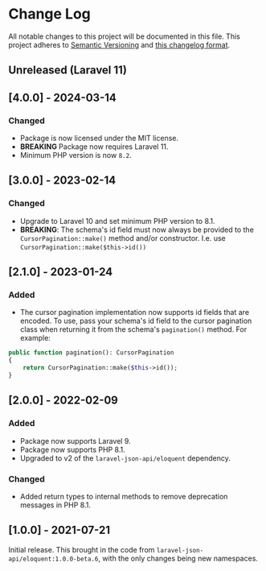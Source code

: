 # Change Log

All notable changes to this project will be documented in this file. This project adheres to
[Semantic Versioning](http://semver.org/) and [this changelog format](http://keepachangelog.com/).

## Unreleased (Laravel 11)

## [4.0.0] - 2024-03-14

### Changed

- Package is now licensed under the MIT license.
- **BREAKING** Package now requires Laravel 11.
- Minimum PHP version is now `8.2`.

## [3.0.0] - 2023-02-14

### Changed

- Upgrade to Laravel 10 and set minimum PHP version to 8.1.
- **BREAKING**: The schema's id field must now always be provided to the `CursorPagination::make()` method and/or
  constructor. I.e. use `CursorPagination::make($this->id())`

## [2.1.0] - 2023-01-24

### Added

- The cursor pagination implementation now supports id fields that are encoded. To use, pass your schema's id
  field to the cursor pagination class when returning it from the schema's `pagination()` method. For example:

```php
public function pagination(): CursorPagination
{
    return CursorPagination::make($this->id());
}
```

## [2.0.0] - 2022-02-09

### Added

- Package now supports Laravel 9.
- Package now supports PHP 8.1.
- Upgraded to v2 of the `laravel-json-api/eloquent` dependency.

### Changed

- Added return types to internal methods to remove deprecation messages in PHP 8.1.

## [1.0.0] - 2021-07-21

Initial release. This brought in the code from `laravel-json-api/eloquent:1.0.0-beta.6`, with the only changes being new
namespaces.
